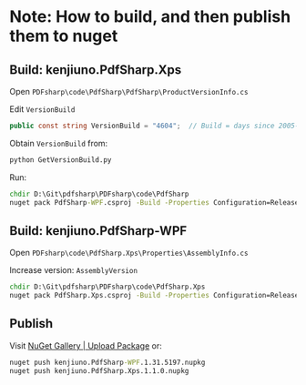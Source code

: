 # Note: How to build, and then publish them to nuget

## Build: kenjiuno.PdfSharp.Xps

Open `PDFsharp\code\PdfSharp\PdfSharp\ProductVersionInfo.cs`

Edit `VersionBuild`

```cs
public const string VersionBuild = "4604";  // Build = days since 2005-01-01  -  change this values ONLY HERE
```

Obtain `VersionBuild` from:

```bat
python GetVersionBuild.py
```

Run:

```bat
chdir D:\Git\pdfsharp\PDFsharp\code\PdfSharp
nuget pack PdfSharp-WPF.csproj -Build -Properties Configuration=Release
```

## Build: kenjiuno.PdfSharp-WPF

Open `PDFsharp\code\PdfSharp.Xps\Properties\AssemblyInfo.cs`

Increase version: `AssemblyVersion`

```bat
chdir D:\Git\pdfsharp\PDFsharp\code\PdfSharp.Xps
nuget pack PdfSharp.Xps.csproj -Build -Properties Configuration=Release
```

## Publish

Visit [NuGet Gallery | Upload Package](https://www.nuget.org/packages/manage/upload) or:

```bat
nuget push kenjiuno.PdfSharp-WPF.1.31.5197.nupkg
nuget push kenjiuno.PdfSharp.Xps.1.1.0.nupkg
```
